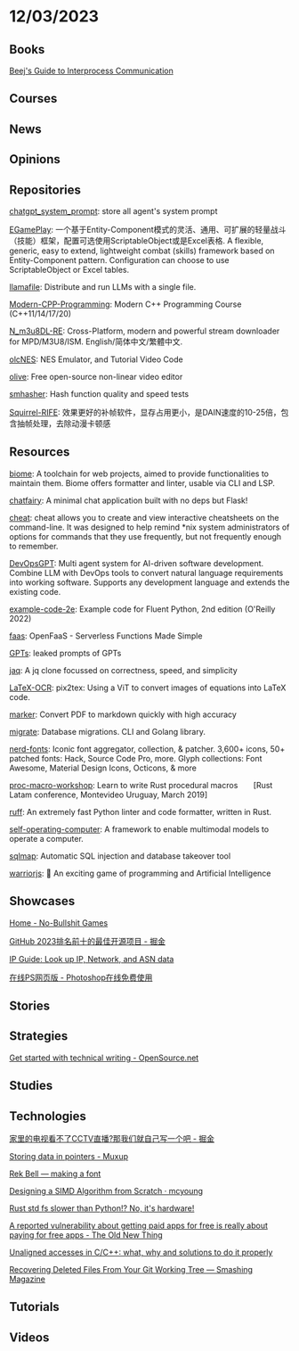 # 12/03/2023

## Books
[Beej's Guide to Interprocess Communication](https://beej.us/guide/bgipc/html/)

## Courses

## News

## Opinions

## Repositories
[chatgpt_system_prompt](https://github.com/LouisShark/chatgpt_system_prompt): store all agent's system prompt

[EGamePlay](https://github.com/m969/EGamePlay): 一个基于Entity-Component模式的灵活、通用、可扩展的轻量战斗（技能）框架，配置可选使用ScriptableObject或是Excel表格. A flexible, generic, easy to extend, lightweight combat (skills) framework based on Entity-Component pattern. Configuration can choose to use ScriptableObject or Excel tables.

[llamafile](https://github.com/Mozilla-Ocho/llamafile): Distribute and run LLMs with a single file.

[Modern-CPP-Programming](https://github.com/federico-busato/Modern-CPP-Programming): Modern C++ Programming Course (C++11/14/17/20)

[N_m3u8DL-RE](https://github.com/nilaoda/N_m3u8DL-RE): Cross-Platform, modern and powerful stream downloader for MPD/M3U8/ISM. English/简体中文/繁體中文.

[olcNES](https://github.com/OneLoneCoder/olcNES): NES Emulator, and Tutorial Video Code

[olive](https://github.com/olive-editor/olive): Free open-source non-linear video editor

[smhasher](https://github.com/rurban/smhasher): Hash function quality and speed tests

[Squirrel-RIFE](https://github.com/Justin62628/Squirrel-RIFE): 效果更好的补帧软件，显存占用更小，是DAIN速度的10-25倍，包含抽帧处理，去除动漫卡顿感

## Resources
[biome](https://github.com/biomejs/biome): A toolchain for web projects, aimed to provide functionalities to maintain them. Biome offers formatter and linter, usable via CLI and LSP.

[chatfairy](https://github.com/yuxiaoy1/chatfairy): A minimal chat application built with no deps but Flask!

[cheat](https://github.com/cheat/cheat): cheat allows you to create and view interactive cheatsheets on the command-line. It was designed to help remind *nix system administrators of options for commands that they use frequently, but not frequently enough to remember.

[DevOpsGPT](https://github.com/kuafuai/DevOpsGPT): Multi agent system for AI-driven software development. Combine LLM with DevOps tools to convert natural language requirements into working software. Supports any development language and extends the existing code.

[example-code-2e](https://github.com/fluentpython/example-code-2e): Example code for Fluent Python, 2nd edition (O'Reilly 2022)

[faas](https://github.com/openfaas/faas): OpenFaaS - Serverless Functions Made Simple

[GPTs](https://github.com/linexjlin/GPTs): leaked prompts of GPTs

[jaq](https://github.com/01mf02/jaq): A jq clone focussed on correctness, speed, and simplicity

[LaTeX-OCR](https://github.com/lukas-blecher/LaTeX-OCR): pix2tex: Using a ViT to convert images of equations into LaTeX code.

[marker](https://github.com/VikParuchuri/marker): Convert PDF to markdown quickly with high accuracy

[migrate](https://github.com/golang-migrate/migrate): Database migrations. CLI and Golang library.

[nerd-fonts](https://github.com/ryanoasis/nerd-fonts): Iconic font aggregator, collection, & patcher. 3,600+ icons, 50+ patched fonts: Hack, Source Code Pro, more. Glyph collections: Font Awesome, Material Design Icons, Octicons, & more

[proc-macro-workshop](https://github.com/dtolnay/proc-macro-workshop): Learn to write Rust procedural macros  [Rust Latam conference, Montevideo Uruguay, March 2019]

[ruff](https://github.com/astral-sh/ruff): An extremely fast Python linter and code formatter, written in Rust.

[self-operating-computer](https://github.com/OthersideAI/self-operating-computer): A framework to enable multimodal models to operate a computer.

[sqlmap](https://github.com/sqlmapproject/sqlmap): Automatic SQL injection and database takeover tool

[warriorjs](https://github.com/olistic/warriorjs): 🏰 An exciting game of programming and Artificial Intelligence

## Showcases
[Home - No-Bullshit Games](https://nobsgames.stavros.io/)

[GitHub 2023排名前十的最佳开源项目 - 掘金](https://juejin.cn/post/7306036684923093031)

[IP Guide: Look up IP, Network, and ASN data](https://ip.guide/)

[在线PS网页版 - Photoshop在线免费使用](https://zaixianps.net/)

## Stories

## Strategies
[Get started with technical writing - OpenSource.net](https://opensource.net/get-started-with-technical-writing/)

## Studies

## Technologies
[家里的电视看不了CCTV直播?那我们就自己写一个吧 - 掘金](https://juejin.cn/post/7304945410392227891)

[Storing data in pointers - Muxup](https://muxup.com/2023q4/storing-data-in-pointers)

[Rek Bell — making a font](https://kokorobot.ca/site/making_a_font.html)

[Designing a SIMD Algorithm from Scratch · mcyoung](https://mcyoung.xyz/2023/11/27/simd-base64/)

[Rust std fs slower than Python!? No, it's hardware!](https://xuanwo.io/2023/04-rust-std-fs-slower-than-python/)

[A reported vulnerability about getting paid apps for free is really about paying for free apps - The Old New Thing](https://devblogs.microsoft.com/oldnewthing/20231128-00/?p=109072)

[Unaligned accesses in C/C++: what, why and solutions to do it properly](https://blog.quarkslab.com/unaligned-accesses-in-cc-what-why-and-solutions-to-do-it-properly.html)

[Recovering Deleted Files From Your Git Working Tree — Smashing Magazine](https://www.smashingmagazine.com/2023/12/recovering-deleted-files-git-working-tree/)

## Tutorials

## Videos
